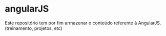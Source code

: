 angularJS
=========

Este repositório tem por fim armazenar o conteúdo referente à AngularJS. (treinamento, projetos, etc)
